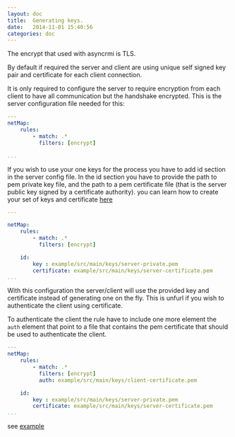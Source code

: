```yaml
---
layout: doc
title:  Generating keys.
date:   2014-11-01 15:40:56
categories: doc
---
```


The encrypt that used with asyncrmi is TLS.

By default if required the server and client are using unique self signed key pair and certificate for each client connection.

It is only required to configure the server to require encryption from each client to have all communication but the handshake encrypted.
This is the server configuration file needed for this:

```yaml
---
netMap:
    rules:
        - match: .*
          filters: [encrypt]

...
```
If you wish to use your one keys for the process you have to add id section in the server config file.
In the id section you have to provide the path to pem private key file, and the
path to a pem certificate file (that is the server public key signed by a certificate authority).
you can learn how to create your set of keys and certificate [here](keys.html)


```yaml
---

netMap:
    rules:
        - match: .*
          filters: [encrypt]

    id:
        key : example/src/main/keys/server-private.pem
        certificate: example/src/main/keys/server-certificate.pem
...
```

With this configuration the server/client will use the provided key and certificate instead of generating one on the fly.
This is unfurl if you wish to authenticate the client using certificate.

To authenticate the client the rule have to include one more element the `auth` element that point to a file that
contains the pem certificate that should be used to authenticate the client.

 ```yaml
 ---
 netMap:
     rules:
         - match: .*
           filters: [encrypt]
           auth: example/src/main/keys/client-certificate.pem

     id:
         key : example/src/main/keys/server-private.pem
         certificate: example/src/main/keys/server-certificate.pem
 ...
 ```

see [example](https://github.com/barakb/asyncrmi/tree/master/example/src/main/java/org/async/example/ssl)
